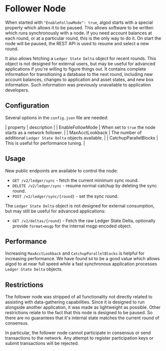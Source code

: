 # Follower Node

When started with `"EnableFollowMode": true`, algod starts with a special
property which allows it to be paused. This allows software to be written
which runs synchronously with a node. If you need account balances at each
round, or at a particular round, this is the only way to do it. On start
the node will be paused, the REST API is used to resume and select a new
round.

It also allows fetching a `Ledger State Delta` object for recent rounds.
This object is not designed for external users, but may be useful for
advanced applications if you're willing to figure things out. It contains
complete information for transitioning a database to the next round,
including new account balances, changes to application and asset states,
and new box information. Such information was previously unavailable to
application developers.

## Configuration

Several options in the `config.json` file are needed:

| property | description |
| EnableFollowMode | When set to `true` the node starts as a network follower. | 
| MaxAcctLookback | The number of additional `Ledger State Delta` objects available. |
| CatchupParallelBlocks | This is useful for performance tuning. |

## Usage

New public endpoints are available to control the node:
* `GET /v2/ledger/sync` - fetch the current minimum sync round.
* `DELETE /v2/ledger/sync` - resume normal catchup by deleting the sync round.
* `POST /v2/ledger/sync/{round}` - set the sync round.

The `Ledger State Delta` object is not designed for external consumption,
but may still be useful for advanced applications:
* `GET /v2/deltas/{round}` - Fetch the raw Ledger State Delta, optionally provide `format=msgp` for the internal msgp encoded object.

## Performance

Increasing `MaxAcctLookback` and `CatchupParallelBlocks` is helpful for
increasing performance. We have found `64` to be a good value which allows
algod to at near full speed while a fast synchronous application processes
`Ledger State Delta` objects.

## Restrictions

The follower node was stripped of all functionality not directly related to
assisting with data-gathering capabilities. Since it is designed to run
alongside another application, it was made as lightweight as possible.
Other restrictions relate to the fact that this node is designed to be
paused. So there are no guarantees that it's internal state matches the
current round of consensus.

In particular, the follower node cannot participate in consensus or send
transactions to the network. Any attempt to register participation keys or
submit transactions will be rejected.

